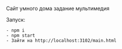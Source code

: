 Сайт умного дома задание мультимедия

Запуск:
```
- npm i 
- npm start
- Зайти на http://localhost:3102/main.html
```
